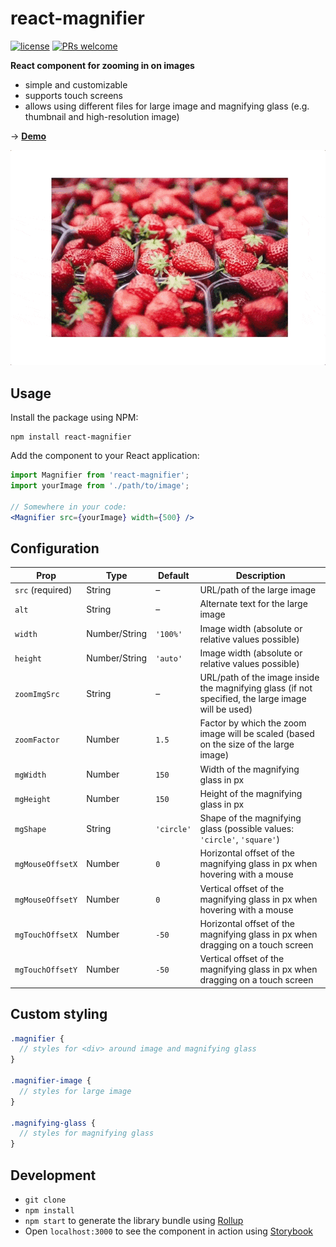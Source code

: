 # react-magnifier

[![license](https://img.shields.io/github/license/mashape/apistatus.svg)](https://github.com/samuelmeuli/react-magnifier/blob/master/LICENSE)
[![PRs welcome](https://img.shields.io/badge/PRs-welcome-brightgreen.svg)](https://github.com/samuelmeuli/react-magnifier/pulls)

**React component for zooming in on images**

* simple and customizable
* supports touch screens
* allows using different files for large image and magnifying glass (e.g. thumbnail and high-resolution image)

→ **[Demo](https://samuelmeuli.github.io/react-magnifier)**

<p align="center">
  <img src=".github/demo.gif" width=600 alt="Demo">
</p>


## Usage

Install the package using NPM:

```
npm install react-magnifier
```

Add the component to your React application:

```jsx
import Magnifier from 'react-magnifier';
import yourImage from './path/to/image';

// Somewhere in your code:
<Magnifier src={yourImage} width={500} />
```


## Configuration

Prop | Type | Default | Description
---- | ---- | ------- | -----------
`src` (required) | String | – | URL/path of the large image
`alt` | String | – | Alternate text for the large image
`width` | Number/String | `'100%'` | Image width (absolute or relative values possible)
`height` | Number/String | `'auto'` | Image width (absolute or relative values possible)
`zoomImgSrc` | String | – | URL/path of the image inside the magnifying glass (if not specified, the large image will be used)
`zoomFactor` | Number | `1.5` | Factor by which the zoom image will be scaled (based on the size of the large image)
`mgWidth` | Number | `150` | Width of the magnifying glass in px
`mgHeight` | Number | `150` | Height of the magnifying glass in px
`mgShape` | String | `'circle'` | Shape of the magnifying glass (possible values: `'circle'`, `'square'`)
`mgMouseOffsetX` | Number | `0` | Horizontal offset of the magnifying glass in px when hovering with a mouse
`mgMouseOffsetY` | Number | `0` | Vertical offset of the magnifying glass in px when hovering with a mouse
`mgTouchOffsetX` | Number | `-50` | Horizontal offset of the magnifying glass in px when dragging on a touch screen
`mgTouchOffsetY` | Number | `-50` | Vertical offset of the magnifying glass in px when dragging on a touch screen


## Custom styling

```scss
.magnifier {
  // styles for <div> around image and magnifying glass
}

.magnifier-image {
  // styles for large image
}

.magnifying-glass {
  // styles for magnifying glass
}
```


## Development

* `git clone`
* `npm install`
* `npm start` to generate the library bundle using [Rollup](https://github.com/rollup/rollup)
* Open `localhost:3000` to see the component in action using [Storybook](https://github.com/storybooks/storybook)
